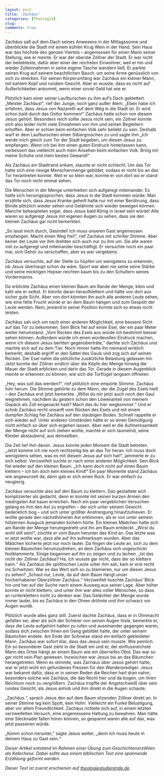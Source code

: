 ```yaml
---
layout: post
title: 'Zachäus'
categories: [Theologie]
slug: 
comments: true
---
```

Zachäus saß auf dem Dach seines Anwesens in der Mittagssonne und überblickte die Stadt mit einem kühlen Krug Wein in der Hand.<!--more--> Sein Haus war das höchste des ganzen Viertels – angemessen für einen Mann seiner Stellung, wie er meinte. Er war der oberste Zöllner der Stadt. Er war nicht der beliebteste, dafür aber einer der reichsten Einwohner, weil er hin und wieder Zolleinnahmen in seine eigene Tasche wandern ließ. Er parkte seinen Krug auf seinem beachtlichen Bauch, um seine Arme genüsslich von sich zu strecken. Für seinen Körperumfang war Zachäus ein kleiner Mann, mit kahlem Kopf und rundem Gesicht. Aber er wusste, dass es nicht auf Äußerlichkeiten ankommt, wenn einer soviel Geld hat wie er.

Plötzlich kam einer seiner Laufburschen zu ihm auf’s Dach geklettert. „Meister Zachäus!“, rief der Junge, noch ganz außer Atem, „Eben habe ich erfahren, dass Jesus von Nazareth auf dem Weg in die Stadt ist. Er wird schon bald durch das Osttor kommen!“ Zachäus hatte schon von diesem Jesus gehört. Besonders reich sollte Jesus nicht sein, ein Zöllner konnte sich also leider nicht viele Einnahmen von ihm und seinen Begleitern erhoffen. Aber er schien beim einfachen Volk sehr beliebt zu sein. Deshalb warf er dem Laufburschen einen Silbergroschen zu und sagte ihm „Ich werde mich gleich zum Tor der Stadt begeben, um diesen Jesus zu empfangen. Wenn ich bei ihm einen guten Eindruck hinterlassen kann, verbessert das vielleicht auch mein Ansehen beim einfachen Volk. Bring mir meine Schuhe und mein bestes Gewand!“

Als Zachäus am Stadtrand ankam, staunte er nicht schlecht. Um das Tor hatte sich eine riesige Menschenmenge gebildet, sodass er nicht bis an das Tor herantreten konnte. Weil er so klein war, konnte er von dort wo er stand das Tor noch nicht einmal sehen.

Die Menschen in der Menge unterhielten sich aufgeregt miteinander. Es hatte sich herumgesprochen, dass Jesus in die Stadt kommen würde. Man erzählte sich, dass Jesus Kranke geheilt hatte nur mit einer Berührung, dass Blinde plötzlich wieder sehen und Gelähmte sich wieder bewegen können. Manche behaupteten sogar, dass Jesus bald König in Israel sein würde! Alle waren so aufgeregt Jesus mit eigenen Augen zu sehen, dass sie den kleinen Zachäus gar nicht bemerkten.

„So lasst mich durch, Gesindel! Ich muss unseren Gast angemessen empfangen. Macht einen Weg frei!“, rief Zachäus mit schriller Stimme. Aber keiner der Leute vor ihm drehten sich auch nur zu ihm um. Sie alle waren viel zu aufgeregt und miteinander beschäftigt. Er versuchte noch ein paar mal, sich Gehör zu verschaffen, aber es war vergebens.

Zachäus versuchte, auf der Stelle zu hüpfen um wenigstens zu erkennen, ob Jesus überhaupt schon da wäre. Sport war aber nie seine seine Stärke und seine mickrigen Hopser reichten kaum bis zu den Schultern seines Vordermanns.

Da erblickte Zachäus einen kleinen Baum am Rande der Menge, klein und kahl wie er selbst. Er könnte daran heraufklettern und hätte von dort aus sicher gute Sicht. Aber von dort könnten ihn auch alle anderen Leute sehen, wie eine fette Frucht würde er an dem Baum hängen und zum Gespött der Leute werden. Nein, jemand in seiner Position konnte sich so etwas nicht leisten.

Zachäus sah sich um nach einer anderen Möglichkeit, eine bessere Sicht auf das Tor zu bekommen. Sein Blick fiel auf einen Esel, der ein paar Meter weiter herumstand. „Vom Rücken des Esels aus würde ich bestimmt besser sehen können. Außerdem würde ich einen würdevollen Eindruck machen, wenn ich diesem Jesus beritten gegenüberträte,“ dachte sich Zachäus und machte sich auf zu dem Tier. Noch immer hatte ihn niemand wirklich bemerkt, deshalb ergriff er den Sattel des Gauls und zog sich auf seinen Rücken. Der Esel nahm die plötzliche zusätzliche Belastung gelassen hin. Jetzt konnte der Zöllner endlich über die Köpfe der Menge hinweg die Mauer der Stadt erblicken und darin das Tor. Gerade in diesem Augenblick meinte er erkennen zu können, wie sich die Torflügel langsam öffneten.

„Hey, was soll das werden?“, rief plötzlich eine empörte Stimme. Zachäus fuhr herum. Die Stimme gehörte zu dem Mann, der die Zügel des Esels hielt – den Zachäus erst jetzt bemerkte. „Willst du mir jetzt auch noch den Gaul wegnehmen, nachdem du gestern schon den Löwenanteil von meinem Gepäck als Zoll eingesackt hast? Mach das du hier wegkommst.“ Und er schob Zachäus recht unsanft vom Rücken des Esels und mit einem dumpfen Schlag fiel Zachäus auf den staubigen Boden. Schnell rappelte er sich wieder auf. Unter anderen Umständen hätte er so einen Demütigung nicht einfach so über sich ergehen lassen. Aber weil er die Aufmerksamkeit der Menge nicht auf sich ziehen wollte, machte er sich taumelnd, seine Kleider abstaubend, aus demselben.

Die Zeit lief ihm davon. Jesus konnte jeden Moment die Stadt betreten. „Jetzt komme ich nie noch rechtzeitig bis an das Tor heran. Ich muss doch wenigstens sehen, was es mit diesem Jesus auf sich hat!“, jammerte er zu sich selbst. Verzweifelt suchte er nach einer anderen Möglichkeit. Sein Blick fiel wieder auf den kleinen Baum. „Ich kann doch nicht auf einen Baum klettern – ich bin doch kein kleines Kind!“ Ein paar Momente stand Zachäus wie angewurzelt da, dann gab er sich einen Ruck. Er war einfach zu neugierig.

Zachäus versuchte also auf den Baum zu klettern. Das gestaltete sich komplizierter als gedacht, denn er konnte mit seinen kurzen Armen den niedrigsten Ast kaum erreichen. Nach ein paar vergeblichen Versuchen gelang es ihm den Ast zu ergreifen – der sich unter seinem Gewicht bedenklich bog – und sich unter größter Anstrengung hinaufzuhieven. Er wollte gerade den nächsthöheren Ast erklimmen, als er von unter seinem hölzernen Ausguck jemanden kichern hörte. Ein kleines Mädchen hatte sich am Rande der Menge herumgedreht und ihn am Baum entdeckt. „Wirst du wohl still sein!“, zischte er vom Baum herunter das Kind an. Das letzte was er jetzt wollte war, dass alle auf ihn aufmerksam wurden. Aber das Mädchen kicherte jetzt nur noch lauter. Da fingen die Leute an, sich zu dem kleinen Bäumchen herumzudrehen, an dem Zachäus sich ungeschickt festklammerte. Einige begannen auf ihn zu zeigen und zu lachen. „Ist das nicht der Zöllner Zachäus? Ha, ich wusste gar nicht, dass der so klettern kann.“ Als Zachäus die spöttischen Leute unter ihm sah, kam er erst recht ins Schwitzen. War es das Wert sich so zu blamieren, nur um diesen Jesus zu sehen? „Schaut nur, Leute, da auf dem Baum hängt unser hocherhabener Oberzöllner Zachäus.“  Verzweifelt huschte Zachäus’ Blick hin und her auf der Suche nach einem Ausweg aus seiner Lage. Aber höher konnte er nicht klettern, und unter ihm war alles voller Menschen, so dass an runterklettern nicht zu denken war. Das Gelächter der Menge wurde immer lauter, bis es Zachäus in den Ohren dröhnte und ihm schwarz vor Augen wurde.

Plötzlich wurde alles ganz still. Zuerst dachte Zachäus, dass er in Ohnmacht gefallen sei, aber als sich der Schleier von seinen Augen löste, bemerkte er, dass die Leute aufgehört hatten zu rufen und auseinander gegangen waren, sodass sich zwischen ihnen ein Gang gebildet hatte, der unter seinem Bäumchen endete. Am Ende der Schneise stand ein einfach gekleideter Mann. Zachäus war sofort klar, dass das Jesus sein musste. Wie peinlich. Ein so besonderer Gast zieht in die Stadt ein und er, der einflussreichste Mann des Ortes hängt an einem Baum wie ein überreifes Obst. Das war so gar nicht sein Plan gewesen. Inzwischen war Jesus bis an das Bäumchen herangetreten. Wenn es stimmte, was Zachäus über Jesus gehört hatte, war er jetzt wohl ein gefundenes Fressen für den Wanderprediger. Jesus war bekannt dafür, dass er in seinen Reden die Reichen hart dran nahm, besonders solche wie Zachäus, die das Recht hier und da bogen, um ihren Reichtum noch zu vergrößern. Zachäus tropfte der Angstschweiß über sein rundes Gesicht, als Jesus anhob und ihm direkt in die Augen schaute.

„Zachäus.“, sprach Jesus den auf dem Baum sitzenden Zöllner direkt an. In seiner Stimme lag kein Spott, kein Hohn. Vielleicht ein Funke Belustigung, aber vor allem Freundlichkeit. Zachäus richtete sich auf, in einem letzten verzweifelten Versuch, eine angemessene Haltung zu bewahren. Man hätte eine Stecknadel fallen hören können, so gespannt waren alle auf das, was jetzt passieren würde.

„Komm schon herunter,“ sagte Jesus weiter, „denn ich muss heute in deinem Haus zu Gast sein.“

*Dieser Artikel entstand im Rahmen einer Übung zum Geschichtenerzählen als Katechese. Dabei sollte aus einem biblischen Text eine spannende Erzählung geformt werden.*

*Dieser Text ist zuerst erschienen auf [theologiestudierende.de](http://www.theologiestudierende.de).*